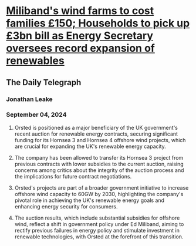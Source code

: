 # [Miliband's wind farms to cost families £150; Households to pick up £3bn bill as Energy Secretary oversees record expansion of renewables](https://advance.lexis.com/api/document?collection=news&id=urn:contentItem:6CWG-41G1-JCBW-N0D7-00000-00&context=1519360)
## The Daily Telegraph
### Jonathan Leake
### September 04, 2024

1. Orsted is positioned as a major beneficiary of the UK government's recent auction for renewable energy contracts, securing significant funding for its Hornsea 3 and Hornsea 4 offshore wind projects, which are crucial for expanding the UK's renewable energy capacity.

2. The company has been allowed to transfer its Hornsea 3 project from previous contracts with lower subsidies to the current auction, raising concerns among critics about the integrity of the auction process and the implications for future contract negotiations.

3. Orsted's projects are part of a broader government initiative to increase offshore wind capacity to 60GW by 2030, highlighting the company's pivotal role in achieving the UK's renewable energy goals and enhancing energy security for consumers.

4. The auction results, which include substantial subsidies for offshore wind, reflect a shift in government policy under Ed Miliband, aiming to rectify previous failures in energy policy and stimulate investment in renewable technologies, with Orsted at the forefront of this transition.